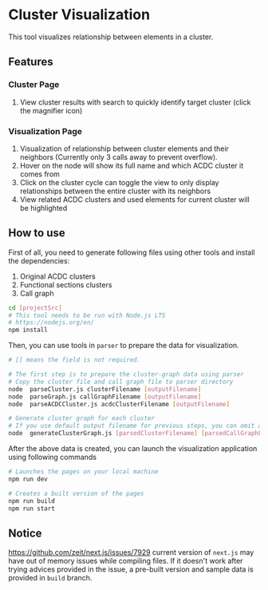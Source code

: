 # Cluster Visualization

This tool visualizes relationship between elements in a cluster.

## Features

### Cluster Page

1. View cluster results with search to quickly identify target cluster (click the
   magnifier icon)

### Visualization Page

1. Visualization of relationship between cluster elements and their neighbors
   (Currently only 3 calls away to prevent overflow).
2. Hover on the node will show its full name and which ACDC cluster it comes from
3. Click on the cluster cycle can toggle the view to only display relationships between
   the entire cluster with its neighbors
4. View related ACDC clusters and used elements for current cluster will be highlighted

## How to use

First of all, you need to generate following files using other tools and install the dependencies:

1. Original ACDC clusters
2. Functional sections clusters
3. Call graph

```bash
cd [projectSrc]
# This tool needs to be run with Node.js LTS
# https://nodejs.org/en/
npm install
```

Then, you can use tools in `parser` to prepare the data for visualization.

```bash
# [] means the field is not required.

# The first step is to prepare the cluster-graph data using parser
# Copy the cluster file and call graph file to parser directory
node  parseCluster.js clusterFilename [outputFilename]
node  parseGraph.js callGraphFilename [outputFilename]
node  parseACDCCluster.js acdcClusterFilename [outputFilename]

# Generate cluster graph for each cluster
# If you use default output filename for previous steps, you can omit all fields
node  generateClusterGraph.js [parsedClusterFilename] [parsedCallGraphFilename] [parsedACDCClusterFilename] [outputDir]
```

After the above data is created, you can launch the visualization application
using following commands

```bash
# Launches the pages on your local machine
npm run dev

# Creates a built version of the pages
npm run build
npm run start
```

## Notice

https://github.com/zeit/next.js/issues/7929 current version of `next.js` may have
out of memory issues while compiling files. If it doesn't work after trying advices
provided in the issue, a pre-built version and sample data is provided in `build` branch.
